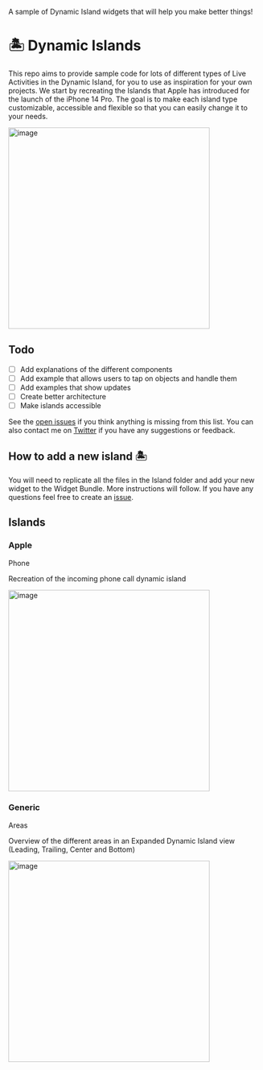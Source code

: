 A sample of Dynamic Island widgets that will help you make better things!

# 🏝 Dynamic Islands
This repo aims to provide sample code for lots of different types of Live Activities in the Dynamic Island, for you to use as inspiration for your own projects. We start by recreating the Islands that Apple has introduced for the launch of the iPhone 14 Pro. The goal is to make each island type customizable, accessible and flexible so that you can easily change it to your needs.

<img width="400" alt="image" src="https://user-images.githubusercontent.com/170948/190398276-91af47a8-239c-4190-8fef-3954bf4ac8fa.gif">

## Todo
- [ ] Add explanations of the different components
- [ ] Add example that allows users to tap on objects and handle them
- [ ] Add examples that show updates
- [ ] Create better architecture
- [ ] Make islands accessible

See the [open issues](https://github.com/jordibruin/Dynamic-Islands/issues) if you think anything is missing from this list. You can also contact me on [Twitter](https://www.twitter.com/jordibruin) if you have any suggestions or feedback.

## How to add a new island 🏝

You will need to replicate all the files in the Island folder and add your new widget to the Widget Bundle. More instructions will follow. If you have any questions feel free to create an [issue](https://github.com/jordibruin/Dynamic-Islands/issues).

## Islands

### Apple

Phone

Recreation of the incoming phone call dynamic island

<img width="400" alt="image" src="https://user-images.githubusercontent.com/170948/190910714-3b94b3f3-2e02-4e86-a094-a3d60f78129b.png">

### Generic

Areas

Overview of the different areas in an Expanded Dynamic Island view (Leading, Trailing, Center and Bottom)

<img width="400" alt="image" src="https://user-images.githubusercontent.com/170948/190910689-a15c2568-9dd3-4c2a-9f9e-296d8aac4d63.png">
